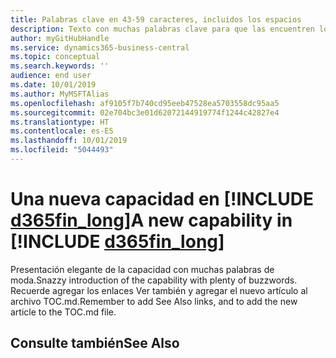 ```yaml
---
title: Palabras clave en 43-59 caracteres, incluidos los espacios
description: Texto con muchas palabras clave para que las encuentren los motores de búsqueda.
author: myGitHubHandle
ms.service: dynamics365-business-central
ms.topic: conceptual
ms.search.keywords: ''
audience: end user
ms.date: 10/01/2019
ms.author: MyMSFTAlias
ms.openlocfilehash: af9105f7b740cd95eeb47528ea5703558dc95aa5
ms.sourcegitcommit: 02e704bc3e01d62072144919774f1244c42827e4
ms.translationtype: HT
ms.contentlocale: es-ES
ms.lasthandoff: 10/01/2019
ms.locfileid: "5044493"
---
```

# <a name="a-new-capability-in-d365fin_long"></a><span data-ttu-id="beca1-103">Una nueva capacidad en [!INCLUDE [d365fin_long](includes/d365fin_long_md.md)]</span><span class="sxs-lookup"><span data-stu-id="beca1-103">A new capability in [!INCLUDE [d365fin_long](includes/d365fin_long_md.md)]</span></span>

<span data-ttu-id="beca1-104">Presentación elegante de la capacidad con muchas palabras de moda.</span><span class="sxs-lookup"><span data-stu-id="beca1-104">Snazzy introduction of the capability with plenty of buzzwords.</span></span> <span data-ttu-id="beca1-105">Recuerde agregar los enlaces Ver también y agregar el nuevo artículo al archivo TOC.md.</span><span class="sxs-lookup"><span data-stu-id="beca1-105">Remember to add See Also links, and to add the new article to the TOC.md file.</span></span>  

## <a name="see-also"></a><span data-ttu-id="beca1-106">Consulte también</span><span class="sxs-lookup"><span data-stu-id="beca1-106">See Also</span></span>
